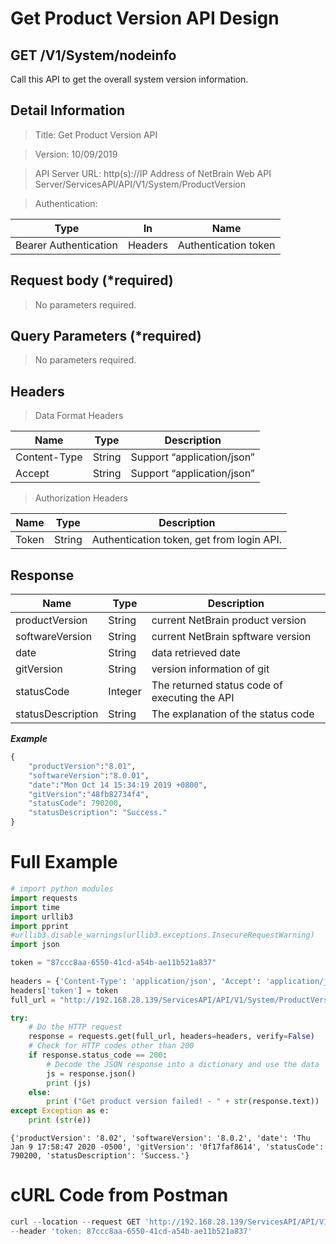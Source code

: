 
# Get Product Version API Design

GET /V1/System/nodeinfo
-----------------------

Call this API to get the overall system version information.

Detail Information
------------------

> Title: Get Product Version API

> Version: 10/09/2019

> API Server URL: http(s)://IP Address of NetBrain Web API
Server/ServicesAPI/API/V1/System/ProductVersion

> Authentication:

| **Type**              | **In**  | **Name**             |
|-----------------------|---------|----------------------|
| Bearer Authentication | Headers | Authentication token |

Request body (\*required)
-------------------------

> No parameters required.

Query Parameters (\*required)
-----------------------------

> No parameters required.

Headers
-------

> Data Format Headers

| **Name**     | **Type** | **Description**            |
|--------------|----------|----------------------------|
| Content-Type | String   | Support “application/json” |
| Accept       | String   | Support “application/json” |

> Authorization Headers

| **Name** | **Type** | **Description**                           |
|----------|----------|-------------------------------------------|
| Token    | String   | Authentication token, get from login API. |

Response
--------

| **Name**                           | **Type** | **Description**                               |
|------------------------------------|----------|-----------------------------------------------|
| productVersion                   | String   | current NetBrain product version                                     |
| softwareVersion                | String   | current NetBrain spftware version                                   |
| date                | String   | data retrieved date                           |
| gitVersion          | String   | version information of git                                     |
| statusCode                         | Integer  | The returned status code of executing the API |
| statusDescription                  | String   | The explanation of the status code            |

***Example***


```python
{
    "productVersion":"8.01",
    "softwareVersion":"8.0.01",
    "date":"Mon Oct 14 15:34:19 2019 +0800",
    "gitVersion":"48fb82734f4",
    "statusCode": 790200,
    "statusDescription": "Success."
}
```

# Full Example


```python
# import python modules 
import requests
import time
import urllib3
import pprint
#urllib3.disable_warnings(urllib3.exceptions.InsecureRequestWarning)
import json

token = "87ccc8aa-6550-41cd-a54b-ae11b521a837" 
 
headers = {'Content-Type': 'application/json', 'Accept': 'application/json'}  
headers['token'] = token
full_url = "http://192.168.28.139/ServicesAPI/API/V1/System/ProductVersion"

try:
    # Do the HTTP request
    response = requests.get(full_url, headers=headers, verify=False)
    # Check for HTTP codes other than 200
    if response.status_code == 200:
        # Decode the JSON response into a dictionary and use the data
        js = response.json()
        print (js)
    else:
        print ("Get product version failed! - " + str(response.text))
except Exception as e:
    print (str(e))
```

    {'productVersion': '8.02', 'softwareVersion': '8.0.2', 'date': 'Thu Jan 9 17:58:47 2020 -0500', 'gitVersion': '0f17faf8614', 'statusCode': 790200, 'statusDescription': 'Success.'}
    

# cURL Code from Postman


```python
curl --location --request GET 'http://192.168.28.139/ServicesAPI/API/V1/System/ProductVersion' \
--header 'token: 87ccc8aa-6550-41cd-a54b-ae11b521a837'
```
